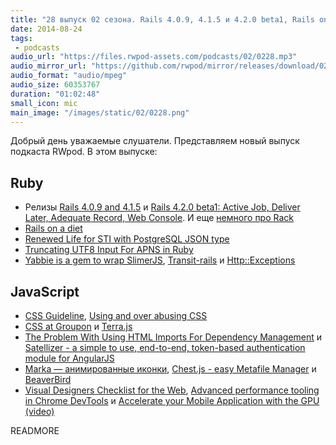 ```yaml
---
title: "28 выпуск 02 сезона. Rails 4.0.9, 4.1.5 и 4.2.0 beta1, Rails on a diet, Transit-rails, CSS Guideline, CSS at Groupon, Marka, BeaverBird и прочее"
date: 2014-08-24
tags:
 - podcasts
audio_url: "https://files.rwpod-assets.com/podcasts/02/0228.mp3"
audio_mirror_url: "https://github.com/rwpod/mirror/releases/download/02.28/0228.mp3"
audio_format: "audio/mpeg"
audio_size: 60353767
duration: "01:02:48"
small_icon: mic
main_image: "/images/static/02/0228.png"
---
```


Добрый день уважаемые слушатели. Представляем новый выпуск подкаста RWpod. В этом выпуске:

## Ruby

 - Релизы [Rails 4.0.9 and 4.1.5](http://weblog.rubyonrails.org/2014/8/18/Rails_4_0_9_and_4_1_5_have_been_released/) и [Rails 4.2.0 beta1: Active Job, Deliver Later, Adequate Record, Web Console](http://weblog.rubyonrails.org/2014/8/20/Rails-4-2-beta1/). И еще [немного про Rack](https://groups.google.com/forum/m/#!msg/rack-devel/P8oOycVBaH0/1bm4eERJWPQJ)
 - [Rails on a diet](http://naturaily.com/blog/post/rails-on-a-diet)
 - [Renewed Life for STI with PostgreSQL JSON type](https://netguru.co/blog/posts/renewed-life-for-sti-with-postgresql-json-type)
 - [Truncating UTF8 Input For APNS in Ruby](http://blog.arkency.com/2014/08/apns-and-utf8/)
 - [Yabbie is a gem to wrap SlimerJS](http://net-engine.github.io/yabbie/), [Transit-rails](https://github.com/jgdavey/transit-rails) и [Http::Exceptions](https://github.com/rainforestapp/http-exceptions)

## JavaScript

 - [CSS Guideline](http://cssguidelin.es/), [Using and over abusing CSS](http://red-team-design.com/using-over-abusing-css/)
 - [CSS at Groupon](http://mikeaparicio.com/2014/08/10/css-at-groupon/) и [Terra.js](http://rileyjshaw.com/terra/)
 - [The Problem With Using HTML Imports For Dependency Management](http://tjvantoll.com/2014/08/12/the-problem-with-using-html-imports-for-dependency-management/) и [Satellizer - a simple to use, end-to-end, token-based authentication module for AngularJS](https://github.com/sahat/satellizer)
 - [Marka — анимированные иконки](http://fian.my.id/marka/), [Chest.js - easy Metafile Manager](http://chestjs.com/) и [BeaverBird](http://beaverbird.com/)
 - [Visual Designers Checklist for the Web](http://webdesignerschecklist.com/), [Advanced performance tooling in Chrome DevTools](https://www.youtube.com/watch?v=0xx_dkv9DEY) и [Accelerate your Mobile Application with the GPU (video)](https://www.youtube.com/watch?v=ZMfS-2ctYjw)

READMORE



